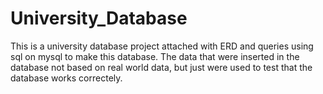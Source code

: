# University_Database
This is a university database project attached with ERD and queries using sql on mysql to make this database.
The data that were inserted in the database not based on real world data, but just were used to test that the database works correctely.
